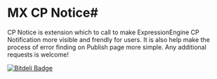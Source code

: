 # MX CP Notice#

CP Notice is extension  which to call to make ExpressionEngine CP Notification more visible and frendly for users. 
It is also help make the process of error finding on Publish page more simple. Any additional requests is welcome!



[![Bitdeli Badge](https://d2weczhvl823v0.cloudfront.net/MaxLazar/mx-cp-notice/trend.png)](https://bitdeli.com/free "Bitdeli Badge")

